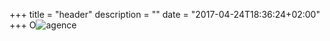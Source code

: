 +++
title = "header"
description = ""
date = "2017-04-24T18:36:24+02:00"
+++
O![agence](https://docs.opramachine.com/opramachinelogo-documentation-white.png)
